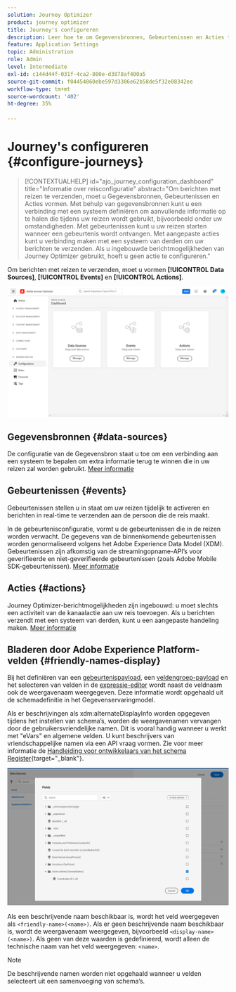 ```yaml
---
solution: Journey Optimizer
product: journey optimizer
title: Journey's configureren
description: Leer hoe te om Gegevensbronnen, Gebeurtenissen en Acties te vormen
feature: Application Settings
topic: Administration
role: Admin
level: Intermediate
exl-id: c144d44f-031f-4ca2-800e-d3878af400a5
source-git-commit: f04454860ebe597d3306e62b58de5f32e08342ee
workflow-type: tm+mt
source-wordcount: '402'
ht-degree: 35%

---
```


# Journey&#39;s configureren {#configure-journeys}

>[!CONTEXTUALHELP]
>id="ajo_journey_configuration_dashboard"
>title="Informatie over reisconfiguratie"
>abstract="Om berichten met reizen te verzenden, moet u Gegevensbronnen, Gebeurtenissen en Acties vormen. Met behulp van gegevensbronnen kunt u een verbinding met een systeem definiëren om aanvullende informatie op te halen die tijdens uw reizen wordt gebruikt, bijvoorbeeld onder uw omstandigheden. Met gebeurtenissen kunt u uw reizen starten wanneer een gebeurtenis wordt ontvangen. Met aangepaste acties kunt u verbinding maken met een systeem van derden om uw berichten te verzenden. Als u ingebouwde berichtmogelijkheden van Journey Optimizer gebruikt, hoeft u geen actie te configureren."

Om berichten met reizen te verzenden, moet u vormen **[!UICONTROL Data Sources]**, **[!UICONTROL Events]** en **[!UICONTROL Actions]**.

![](assets/admin-menu.png)

## Gegevensbronnen {#data-sources}

De configuratie van de Gegevensbron staat u toe om een verbinding aan een systeem te bepalen om extra informatie terug te winnen die in uw reizen zal worden gebruikt. [Meer informatie](../../using/datasource/about-data-sources.md)

## Gebeurtenissen {#events}

Gebeurtenissen stellen u in staat om uw reizen tijdelijk te activeren en berichten in real-time te verzenden aan de persoon die de reis maakt.

In de gebeurtenisconfiguratie, vormt u de gebeurtenissen die in de reizen worden verwacht. De gegevens van de binnenkomende gebeurtenissen worden genormaliseerd volgens het Adobe Experience Data Model (XDM). Gebeurtenissen zijn afkomstig van de streamingopname-API’s voor geverifieerde en niet-geverifieerde gebeurtenissen (zoals Adobe Mobile SDK-gebeurtenissen). [Meer informatie](../../using/event/about-events.md)

## Acties {#actions}

Journey Optimizer-berichtmogelijkheden zijn ingebouwd: u moet slechts een activiteit van de kanaalactie aan uw reis toevoegen. Als u berichten verzendt met een systeem van derden, kunt u een aangepaste handeling maken. [Meer informatie](../../using/action/action.md)

## Bladeren door Adobe Experience Platform-velden {#friendly-names-display}

Bij het definiëren van een [gebeurtenispayload](../event/about-creating.md#define-the-payload-fields), een [veldengroep-payload](../datasource/configure-data-sources.md#define-field-groups) en het selecteren van velden in de [expressie-editor](../building-journeys/expression/expressionadvanced.md) wordt naast de veldnaam ook de weergavenaam weergegeven. Deze informatie wordt opgehaald uit de schemadefinitie in het Gegevenservaringmodel.

Als er beschrijvingen als xdm:alternateDisplayInfo worden opgegeven tijdens het instellen van schema’s, worden de weergavenamen vervangen door de gebruikersvriendelijke namen. Dit is vooral handig wanneer u werkt met &quot;eVars&quot; en algemene velden. U kunt beschrijvers van vriendschappelijke namen via een API vraag vormen. Zie voor meer informatie de [Handleiding voor ontwikkelaars van het schema Register](https://experienceleague.adobe.com/docs/experience-platform/xdm/api/getting-started.html){target=&quot;_blank&quot;}.

![](assets/xdm-from-descriptors.png)

Als een beschrijvende naam beschikbaar is, wordt het veld weergegeven als `<friendly-name>(<name>)`. Als er geen beschrijvende naam beschikbaar is, wordt de weergavenaam weergegeven, bijvoorbeeld `<display-name>(<name>)`. Als geen van deze waarden is gedefinieerd, wordt alleen de technische naam van het veld weergegeven: `<name>`.

>[!NOTE]
>
>De beschrijvende namen worden niet opgehaald wanneer u velden selecteert uit een samenvoeging van schema’s.

